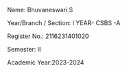 Name: Bhuvaneswari S

Year/Branch / Section: I YEAR- CSBS -A

Register No.:  2116231401020      

Semester:     II

Academic Year:2023-2024
